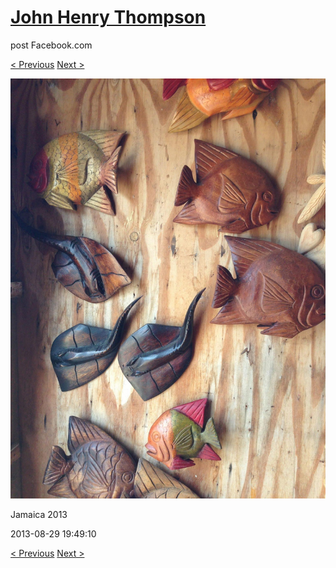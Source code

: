 # [John Henry Thompson](../README.md)
post Facebook.com

[< Previous](2013-08-29-10.md) [Next >](2013-08-29-12.md)

[![](../media/2013-08-29/Jamaica-2022.jpg)](../README.md)

Jamaica 2013

2013-08-29 19:49:10

[< Previous](2013-08-29-10.md) [Next >](2013-08-29-12.md)